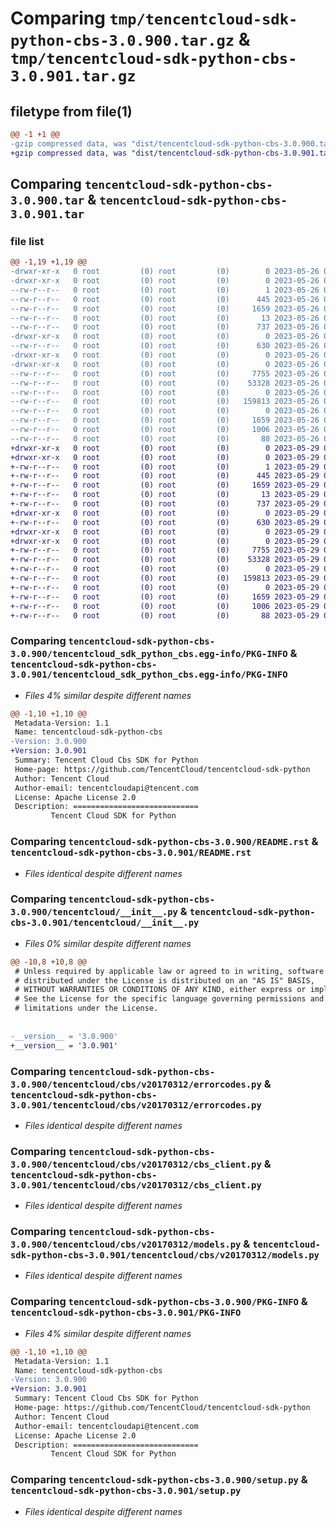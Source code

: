 # Comparing `tmp/tencentcloud-sdk-python-cbs-3.0.900.tar.gz` & `tmp/tencentcloud-sdk-python-cbs-3.0.901.tar.gz`

## filetype from file(1)

```diff
@@ -1 +1 @@
-gzip compressed data, was "dist/tencentcloud-sdk-python-cbs-3.0.900.tar", last modified: Fri May 26 02:12:36 2023, max compression
+gzip compressed data, was "dist/tencentcloud-sdk-python-cbs-3.0.901.tar", last modified: Mon May 29 02:21:18 2023, max compression
```

## Comparing `tencentcloud-sdk-python-cbs-3.0.900.tar` & `tencentcloud-sdk-python-cbs-3.0.901.tar`

### file list

```diff
@@ -1,19 +1,19 @@
-drwxr-xr-x   0 root         (0) root         (0)        0 2023-05-26 02:12:36.000000 tencentcloud-sdk-python-cbs-3.0.900/
-drwxr-xr-x   0 root         (0) root         (0)        0 2023-05-26 02:12:36.000000 tencentcloud-sdk-python-cbs-3.0.900/tencentcloud_sdk_python_cbs.egg-info/
--rw-r--r--   0 root         (0) root         (0)        1 2023-05-26 02:12:36.000000 tencentcloud-sdk-python-cbs-3.0.900/tencentcloud_sdk_python_cbs.egg-info/dependency_links.txt
--rw-r--r--   0 root         (0) root         (0)      445 2023-05-26 02:12:36.000000 tencentcloud-sdk-python-cbs-3.0.900/tencentcloud_sdk_python_cbs.egg-info/SOURCES.txt
--rw-r--r--   0 root         (0) root         (0)     1659 2023-05-26 02:12:36.000000 tencentcloud-sdk-python-cbs-3.0.900/tencentcloud_sdk_python_cbs.egg-info/PKG-INFO
--rw-r--r--   0 root         (0) root         (0)       13 2023-05-26 02:12:36.000000 tencentcloud-sdk-python-cbs-3.0.900/tencentcloud_sdk_python_cbs.egg-info/top_level.txt
--rw-r--r--   0 root         (0) root         (0)      737 2023-05-26 02:12:36.000000 tencentcloud-sdk-python-cbs-3.0.900/README.rst
-drwxr-xr-x   0 root         (0) root         (0)        0 2023-05-26 02:12:36.000000 tencentcloud-sdk-python-cbs-3.0.900/tencentcloud/
--rw-r--r--   0 root         (0) root         (0)      630 2023-05-26 02:12:36.000000 tencentcloud-sdk-python-cbs-3.0.900/tencentcloud/__init__.py
-drwxr-xr-x   0 root         (0) root         (0)        0 2023-05-26 02:12:36.000000 tencentcloud-sdk-python-cbs-3.0.900/tencentcloud/cbs/
-drwxr-xr-x   0 root         (0) root         (0)        0 2023-05-26 02:12:36.000000 tencentcloud-sdk-python-cbs-3.0.900/tencentcloud/cbs/v20170312/
--rw-r--r--   0 root         (0) root         (0)     7755 2023-05-26 02:12:36.000000 tencentcloud-sdk-python-cbs-3.0.900/tencentcloud/cbs/v20170312/errorcodes.py
--rw-r--r--   0 root         (0) root         (0)    53328 2023-05-26 02:12:36.000000 tencentcloud-sdk-python-cbs-3.0.900/tencentcloud/cbs/v20170312/cbs_client.py
--rw-r--r--   0 root         (0) root         (0)        0 2023-05-26 02:12:36.000000 tencentcloud-sdk-python-cbs-3.0.900/tencentcloud/cbs/v20170312/__init__.py
--rw-r--r--   0 root         (0) root         (0)   159813 2023-05-26 02:12:36.000000 tencentcloud-sdk-python-cbs-3.0.900/tencentcloud/cbs/v20170312/models.py
--rw-r--r--   0 root         (0) root         (0)        0 2023-05-26 02:12:36.000000 tencentcloud-sdk-python-cbs-3.0.900/tencentcloud/cbs/__init__.py
--rw-r--r--   0 root         (0) root         (0)     1659 2023-05-26 02:12:36.000000 tencentcloud-sdk-python-cbs-3.0.900/PKG-INFO
--rw-r--r--   0 root         (0) root         (0)     1006 2023-05-26 02:12:36.000000 tencentcloud-sdk-python-cbs-3.0.900/setup.py
--rw-r--r--   0 root         (0) root         (0)       88 2023-05-26 02:12:36.000000 tencentcloud-sdk-python-cbs-3.0.900/setup.cfg
+drwxr-xr-x   0 root         (0) root         (0)        0 2023-05-29 02:21:18.000000 tencentcloud-sdk-python-cbs-3.0.901/
+drwxr-xr-x   0 root         (0) root         (0)        0 2023-05-29 02:21:18.000000 tencentcloud-sdk-python-cbs-3.0.901/tencentcloud_sdk_python_cbs.egg-info/
+-rw-r--r--   0 root         (0) root         (0)        1 2023-05-29 02:21:18.000000 tencentcloud-sdk-python-cbs-3.0.901/tencentcloud_sdk_python_cbs.egg-info/dependency_links.txt
+-rw-r--r--   0 root         (0) root         (0)      445 2023-05-29 02:21:18.000000 tencentcloud-sdk-python-cbs-3.0.901/tencentcloud_sdk_python_cbs.egg-info/SOURCES.txt
+-rw-r--r--   0 root         (0) root         (0)     1659 2023-05-29 02:21:18.000000 tencentcloud-sdk-python-cbs-3.0.901/tencentcloud_sdk_python_cbs.egg-info/PKG-INFO
+-rw-r--r--   0 root         (0) root         (0)       13 2023-05-29 02:21:18.000000 tencentcloud-sdk-python-cbs-3.0.901/tencentcloud_sdk_python_cbs.egg-info/top_level.txt
+-rw-r--r--   0 root         (0) root         (0)      737 2023-05-29 02:21:17.000000 tencentcloud-sdk-python-cbs-3.0.901/README.rst
+drwxr-xr-x   0 root         (0) root         (0)        0 2023-05-29 02:21:18.000000 tencentcloud-sdk-python-cbs-3.0.901/tencentcloud/
+-rw-r--r--   0 root         (0) root         (0)      630 2023-05-29 02:21:17.000000 tencentcloud-sdk-python-cbs-3.0.901/tencentcloud/__init__.py
+drwxr-xr-x   0 root         (0) root         (0)        0 2023-05-29 02:21:18.000000 tencentcloud-sdk-python-cbs-3.0.901/tencentcloud/cbs/
+drwxr-xr-x   0 root         (0) root         (0)        0 2023-05-29 02:21:18.000000 tencentcloud-sdk-python-cbs-3.0.901/tencentcloud/cbs/v20170312/
+-rw-r--r--   0 root         (0) root         (0)     7755 2023-05-29 02:21:17.000000 tencentcloud-sdk-python-cbs-3.0.901/tencentcloud/cbs/v20170312/errorcodes.py
+-rw-r--r--   0 root         (0) root         (0)    53328 2023-05-29 02:21:17.000000 tencentcloud-sdk-python-cbs-3.0.901/tencentcloud/cbs/v20170312/cbs_client.py
+-rw-r--r--   0 root         (0) root         (0)        0 2023-05-29 02:21:17.000000 tencentcloud-sdk-python-cbs-3.0.901/tencentcloud/cbs/v20170312/__init__.py
+-rw-r--r--   0 root         (0) root         (0)   159813 2023-05-29 02:21:17.000000 tencentcloud-sdk-python-cbs-3.0.901/tencentcloud/cbs/v20170312/models.py
+-rw-r--r--   0 root         (0) root         (0)        0 2023-05-29 02:21:17.000000 tencentcloud-sdk-python-cbs-3.0.901/tencentcloud/cbs/__init__.py
+-rw-r--r--   0 root         (0) root         (0)     1659 2023-05-29 02:21:18.000000 tencentcloud-sdk-python-cbs-3.0.901/PKG-INFO
+-rw-r--r--   0 root         (0) root         (0)     1006 2023-05-29 02:21:17.000000 tencentcloud-sdk-python-cbs-3.0.901/setup.py
+-rw-r--r--   0 root         (0) root         (0)       88 2023-05-29 02:21:18.000000 tencentcloud-sdk-python-cbs-3.0.901/setup.cfg
```

### Comparing `tencentcloud-sdk-python-cbs-3.0.900/tencentcloud_sdk_python_cbs.egg-info/PKG-INFO` & `tencentcloud-sdk-python-cbs-3.0.901/tencentcloud_sdk_python_cbs.egg-info/PKG-INFO`

 * *Files 4% similar despite different names*

```diff
@@ -1,10 +1,10 @@
 Metadata-Version: 1.1
 Name: tencentcloud-sdk-python-cbs
-Version: 3.0.900
+Version: 3.0.901
 Summary: Tencent Cloud Cbs SDK for Python
 Home-page: https://github.com/TencentCloud/tencentcloud-sdk-python
 Author: Tencent Cloud
 Author-email: tencentcloudapi@tencent.com
 License: Apache License 2.0
 Description: ============================
         Tencent Cloud SDK for Python
```

### Comparing `tencentcloud-sdk-python-cbs-3.0.900/README.rst` & `tencentcloud-sdk-python-cbs-3.0.901/README.rst`

 * *Files identical despite different names*

### Comparing `tencentcloud-sdk-python-cbs-3.0.900/tencentcloud/__init__.py` & `tencentcloud-sdk-python-cbs-3.0.901/tencentcloud/__init__.py`

 * *Files 0% similar despite different names*

```diff
@@ -10,8 +10,8 @@
 # Unless required by applicable law or agreed to in writing, software
 # distributed under the License is distributed on an "AS IS" BASIS,
 # WITHOUT WARRANTIES OR CONDITIONS OF ANY KIND, either express or implied.
 # See the License for the specific language governing permissions and
 # limitations under the License.
 
 
-__version__ = '3.0.900'
+__version__ = '3.0.901'
```

### Comparing `tencentcloud-sdk-python-cbs-3.0.900/tencentcloud/cbs/v20170312/errorcodes.py` & `tencentcloud-sdk-python-cbs-3.0.901/tencentcloud/cbs/v20170312/errorcodes.py`

 * *Files identical despite different names*

### Comparing `tencentcloud-sdk-python-cbs-3.0.900/tencentcloud/cbs/v20170312/cbs_client.py` & `tencentcloud-sdk-python-cbs-3.0.901/tencentcloud/cbs/v20170312/cbs_client.py`

 * *Files identical despite different names*

### Comparing `tencentcloud-sdk-python-cbs-3.0.900/tencentcloud/cbs/v20170312/models.py` & `tencentcloud-sdk-python-cbs-3.0.901/tencentcloud/cbs/v20170312/models.py`

 * *Files identical despite different names*

### Comparing `tencentcloud-sdk-python-cbs-3.0.900/PKG-INFO` & `tencentcloud-sdk-python-cbs-3.0.901/PKG-INFO`

 * *Files 4% similar despite different names*

```diff
@@ -1,10 +1,10 @@
 Metadata-Version: 1.1
 Name: tencentcloud-sdk-python-cbs
-Version: 3.0.900
+Version: 3.0.901
 Summary: Tencent Cloud Cbs SDK for Python
 Home-page: https://github.com/TencentCloud/tencentcloud-sdk-python
 Author: Tencent Cloud
 Author-email: tencentcloudapi@tencent.com
 License: Apache License 2.0
 Description: ============================
         Tencent Cloud SDK for Python
```

### Comparing `tencentcloud-sdk-python-cbs-3.0.900/setup.py` & `tencentcloud-sdk-python-cbs-3.0.901/setup.py`

 * *Files identical despite different names*

